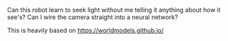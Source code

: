 Can this robot learn to seek light without me telling it anything about
how it see's? Can I wire the camera straight into a neural network?

This is heavily based on https://worldmodels.github.io/
